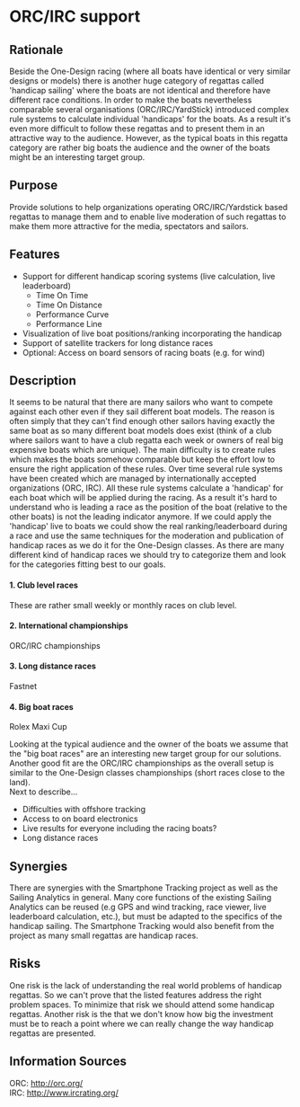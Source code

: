 # ORC/IRC support

## Rationale

Beside the One-Design racing (where all boats have identical or very similar designs or models) there is another huge category of regattas called 'handicap sailing' where the boats are not identical and therefore have different race conditions. In order to make the boats nevertheless comparable several organisations (ORC/IRC/YardStick) introduced complex rule systems to calculate individual 'handicaps' for the boats. As a result it's even more difficult to follow these regattas and to present them in an attractive way to the audience.
However, as the typical boats in this regatta category are rather big boats the audience and the owner of the boats might be an interesting target group.

## Purpose

Provide solutions to help organizations operating ORC/IRC/Yardstick based regattas to manage them and to enable  live moderation of such regattas to make them more attractive for the media, spectators and sailors.

## Features

* Support for different handicap scoring systems (live calculation, live leaderboard)
    * Time On Time
    * Time On Distance
    * Performance Curve
    * Performance Line
* Visualization of live boat positions/ranking incorporating the handicap
* Support of satellite trackers for long distance races
* Optional: Access on board sensors of racing boats (e.g. for wind)

## Description

It seems to be natural that there are many sailors who want to compete against each other even if they sail different boat models. The reason is often simply that they can't find enough other sailors having exactly the same boat as so many different boat models does exist (think of a club where sailors want to have a club regatta each week or owners of real big expensive boats which are unique). The main difficulty is to create rules which makes the boats somehow comparable but keep the effort low to ensure the right application of these rules. Over time several rule systems have been created which are managed by internationally accepted organizations (ORC, IRC).
All these rule systems calculate a 'handicap' for each boat which will be applied during the racing. As a result it's hard to understand who is leading a race as the position of the boat (relative to the other boats) is not the leading indicator anymore. If we could apply the 'handicap' live to boats we could show the real ranking/leaderboard during a race and use the same techniques for the moderation and publication of handicap races as we do it for the One-Design classes.
As there are many different kind of handicap races we should try to categorize them and look for the categories fitting best to our goals.<br/>

#### 1. Club level races
These are rather small weekly or monthly races on club level.

#### 2. International championships
ORC/IRC championships

#### 3. Long distance races
Fastnet

#### 4. Big boat races
Rolex Maxi Cup

Looking at the typical audience and the owner of the boats we assume that the "big boat races" are an interesting new target group for our solutions. Another good fit are the ORC/IRC championships as the overall setup is similar to the One-Design classes championships (short races close to the land).
<br/>
Next to describe...<br/>
- Difficulties with offshore tracking<br/>
- Access to on board electronics<br/>
- Live results for everyone including the racing boats?<br/>
- Long distance races<br/>

## Synergies
There are synergies with the Smartphone Tracking project as well as the Sailing Analytics in general.
Many core functions of the existing Sailing Analytics can be reused (e.g GPS and wind tracking, race viewer, live leaderboard calculation, etc.), but must be adapted to the specifics of the handicap sailing.
The Smartphone Tracking would also benefit from the project as many small regattas are handicap races.

## Risks
One risk is the lack of understanding the real world problems of handicap regattas. So we can't prove that the listed features address the right problem spaces. To minimize that risk we should attend some handicap regattas.
Another risk is the that we don't know how big the investment must be to reach a point where we can really change the way handicap regattas are presented.

## Information Sources
ORC: http://orc.org/<br/>
IRC: http://www.ircrating.org/

